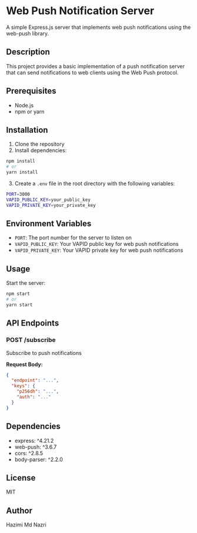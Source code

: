 # Web Push Notification Server

A simple Express.js server that implements web push notifications using the web-push library.

## Description

This project provides a basic implementation of a push notification server that can send notifications to web clients using the Web Push protocol.

## Prerequisites

- Node.js
- npm or yarn

## Installation

1. Clone the repository
2. Install dependencies:
```bash
npm install
# or
yarn install
```

3. Create a `.env` file in the root directory with the following variables:
```bash
PORT=3000
VAPID_PUBLIC_KEY=your_public_key
VAPID_PRIVATE_KEY=your_private_key
```

## Environment Variables

- `PORT`: The port number for the server to listen on
- `VAPID_PUBLIC_KEY`: Your VAPID public key for web push notifications
- `VAPID_PRIVATE_KEY`: Your VAPID private key for web push notifications

## Usage

Start the server:
```bash
npm start
# or
yarn start
```

## API Endpoints

### POST /subscribe
Subscribe to push notifications

**Request Body:**
```json
{
  "endpoint": "...",
  "keys": {
    "p256dh": "...",
    "auth": "..."
  }
}
```

## Dependencies

- express: ^4.21.2
- web-push: ^3.6.7
- cors: ^2.8.5
- body-parser: ^2.2.0

## License

MIT

## Author

Hazimi Md Nazri
